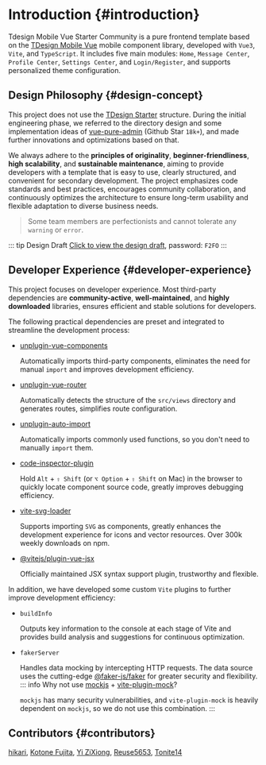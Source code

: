 # Introduction {#introduction}

Tdesign Mobile Vue Starter Community is a pure frontend template based on the [TDesign Mobile Vue](https://tdesign.tencent.com/mobile-vue/overview) mobile component library, developed with `Vue3`, `Vite`, and `TypeScript`. It includes five main modules: `Home`, `Message Center`, `Profile Center`, `Settings Center`, and `Login/Register`, and supports personalized theme configuration.

## Design Philosophy {#design-concept}

This project does not use the [TDesign Starter](https://github.com/tencent/tdesign-vue-next-starter) structure. During the initial engineering phase, we referred to the directory design and some implementation ideas of [vue-pure-admin](https://github.com/pure-admin/vue-pure-admin) (Github Star `18k+`), and made further innovations and optimizations based on that.

We always adhere to the **principles of originality**, **beginner-friendliness**, **high scalability**, and **sustainable maintenance**, aiming to provide developers with a template that is easy to use, clearly structured, and convenient for secondary development. The project emphasizes code standards and best practices, encourages community collaboration, and continuously optimizes the architecture to ensure long-term usability and flexible adaptation to diverse business needs.

> Some team members are perfectionists and cannot tolerate any `warning` or `error`.

::: tip Design Draft
[Click to view the design draft](https://codesign.qq.com/s/567449555703953), password: `F2FO`
:::

## Developer Experience {#developer-experience}

This project focuses on developer experience. Most third-party dependencies are **community-active**, **well-maintained**, and **highly downloaded** libraries, ensures efficient and stable solutions for developers.

The following practical dependencies are preset and integrated to streamline the development process:

- [unplugin-vue-components](https://github.com/unplugin/unplugin-vue-components)

  Automatically imports third-party components, eliminates the need for manual `import` and improves development efficiency.
- [unplugin-vue-router](https://github.com/posva/unplugin-vue-router)

  Automatically detects the structure of the `src/views` directory and generates routes, simplifies route configuration.
- [unplugin-auto-import](https://github.com/unplugin/unplugin-auto-import)

  Automatically imports commonly used functions, so you don't need to manually `import` them.
- [code-inspector-plugin](https://github.com/zh-lx/code-inspector)

  Hold `Alt` + `⇧ Shift` (or `⌥ Option` + `⇧ Shift` on Mac) in the browser to quickly locate component source code, greatly improves debugging efficiency.
- [vite-svg-loader](https://github.com/jpkleemans/vite-svg-loader)

  Supports importing `SVG` as components, greatly enhances the development experience for icons and vector resources. Over 300k weekly downloads on npm.
- [@vitejs/plugin-vue-jsx](https://www.npmjs.com/package/@vitejs/plugin-vue-jsx)

  Officially maintained JSX syntax support plugin, trustworthy and flexible.

In addition, we have developed some custom `Vite` plugins to further improve development efficiency:

- `buildInfo`

  Outputs key information to the console at each stage of Vite and provides build analysis and suggestions for continuous optimization.
- `fakerServer`

  Handles data mocking by intercepting HTTP requests. The data source uses the cutting-edge [@faker-js/faker](https://github.com/faker-js/faker) for greater security and flexibility.
  ::: info Why not use [mockjs](https://github.com/nuysoft/Mock) + [vite-plugin-mock](https://github.com/vbenjs/vite-plugin-mock)?

  `mockjs` has many security vulnerabilities, and `vite-plugin-mock` is heavily dependent on `mockjs`, so we do not use this combination.
  :::

## Contributors {#contributors}

[hikari](https://github.com/liuyax0818), [Kotone Fujita](https://github.com/FunEnn), [Yi ZiXiong](https://github.com/neikun25), [Reuse5653](https://github.com/Reuse5653), [Tonite14](https://github.com/Tonite14)
